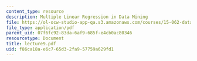 ```yaml
---
content_type: resource
description: Multiple Linear Regression in Data Mining
file: https://ol-ocw-studio-app-qa.s3.amazonaws.com/courses/15-062-data-mining-spring-2003/f86ca18ae6c765d32fa957759a629fd1_lecture9.pdf
file_type: application/pdf
parent_uid: 07f6fc92-83da-6af9-685f-e4cb0ac80346
resourcetype: Document
title: lecture9.pdf
uid: f86ca18a-e6c7-65d3-2fa9-57759a629fd1
---
```

